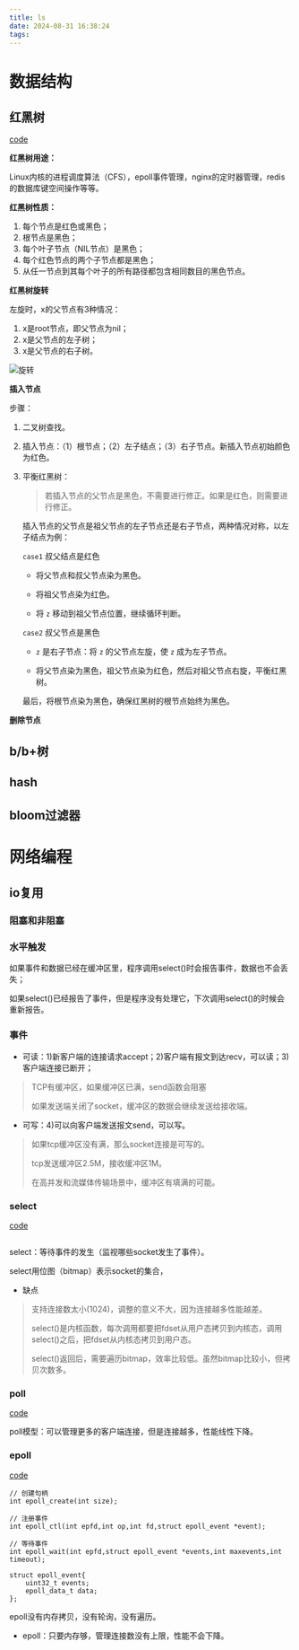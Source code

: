 ```yaml
---
title: ls
date: 2024-08-31 16:38:24
tags:
---
```


# 数据结构

## 红黑树

[code](https://github.com/cyyuz/Cpp/blob/main/src/Linux%E6%9C%8D%E5%8A%A1%E5%99%A8/01.%E6%95%B0%E6%8D%AE%E7%BB%93%E6%9E%84/%E7%BA%A2%E9%BB%91%E6%A0%91/rbtree.cpp)

**红黑树用途：**

Linux内核的进程调度算法（CFS），epoll事件管理，nginx的定时器管理，redis的数据库键空间操作等等。

**红黑树性质：**

1. 每个节点是红色或黑色；
2. 根节点是黑色；
3. 每个叶子节点（NIL节点）是黑色；
4. 每个红色节点的两个子节点都是黑色；
5. 从任一节点到其每个叶子的所有路径都包含相同数目的黑色节点。

**红黑树旋转**

左旋时，x的父节点有3种情况：
1. x是root节点，即父节点为nil；
2. x是父节点的左子树；
3. x是父节点的右子树。

![旋转](../img/ls/rbtree旋转.png)

**插入节点**

步骤：

1. 二叉树查找。

2. 插入节点：（1）根节点；（2）左子结点；（3）右子节点。新插入节点初始颜色为红色。

3. 平衡红黑树：

    > 若插入节点的父节点是黑色，不需要进行修正。如果是红色，则需要进行修正。
   
    插入节点的父节点是祖父节点的左子节点还是右子节点，两种情况对称，以左子结点为例：
   
    `case1` 叔父结点是红色
    - 将父节点和叔父节点染为黑色。

    - 将祖父节点染为红色。

    - 将 `z` 移动到祖父节点位置，继续循环判断。
    
    `case2` 叔父节点是黑色
    - `z` 是右子节点：将 `z` 的父节点左旋，使 `z` 成为左子节点。
    
    - 将父节点染为黑色，祖父节点染为红色，然后对祖父节点右旋，平衡红黑树。

   最后，将根节点染为黑色，确保红黑树的根节点始终为黑色。

**删除节点**







## b/b+树


## hash

## bloom过滤器

# 网络编程

## io复用

### 阻塞和非阻塞

### 水平触发

如果事件和数据已经在缓冲区里，程序调用select()时会报告事件，数据也不会丢失；

如果select()已经报告了事件，但是程序没有处理它，下次调用select()的时候会重新报告。

### 事件

- 可读：1)新客户端的连接请求accept；2)客户端有报文到达recv，可以读；3)客户端连接已断开；

> TCP有缓冲区，如果缓冲区已满，send函数会阻塞
>
> 如果发送端关闭了socket，缓冲区的数据会继续发送给接收端。

- 可写：4)可以向客户端发送报文send，可以写。

> 如果tcp缓冲区没有满，那么socket连接是可写的。
>
> tcp发送缓冲区2.5M，接收缓冲区1M。
>
> 在高并发和流媒体传输场景中，缓冲区有填满的可能。

### select

[code](https://github.com/cyyuz/Cpp/blob/main/src/Linux%E6%9C%8D%E5%8A%A1%E5%99%A8/02.%E7%BD%91%E7%BB%9C%E7%BC%96%E7%A8%8B/io%E5%A4%8D%E7%94%A8/select.cpp)

```
```



select：等待事件的发生（监视哪些socket发生了事件）。

select用位图（bitmap）表示socket的集合，

- 缺点

> 支持连接数太小(1024)，调整的意义不大，因为连接越多性能越差。
>
> select()是内核函数，每次调用都要把fdset从用户态拷贝到内核态，调用select()之后，把fdset从内核态拷贝到用户态。
>
> select()返回后，需要遍历bitmap，效率比较低。虽然bitmap比较小，但拷贝次数多。

### poll

[code](https://github.com/cyyuz/Cpp/blob/main/src/Linux%E6%9C%8D%E5%8A%A1%E5%99%A8/02.%E7%BD%91%E7%BB%9C%E7%BC%96%E7%A8%8B/io%E5%A4%8D%E7%94%A8/poll.cpp)

poll模型：可以管理更多的客户端连接，但是连接越多，性能线性下降。

### epoll

[code](https://github.com/cyyuz/Cpp/blob/main/src/Linux%E6%9C%8D%E5%8A%A1%E5%99%A8/02.%E7%BD%91%E7%BB%9C%E7%BC%96%E7%A8%8B/io%E5%A4%8D%E7%94%A8/poll.cpp)

```
// 创建句柄
int epoll_create(int size);   

// 注册事件
int epoll_ctl(int epfd,int op,int fd,struct epoll_event *event);

// 等待事件
int epoll_wait(int epfd,struct epoll_event *events,int maxevents,int timeout);

struct epoll_event{
    uint32_t events;
    epoll_data_t data;
};
```

epoll没有内存拷贝，没有轮询，没有遍历。

- epoll：只要内存够，管理连接数没有上限，性能不会下降。